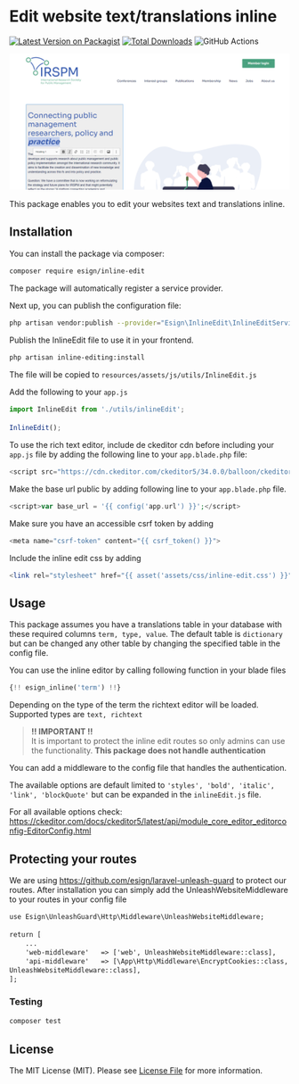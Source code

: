 # Edit website text/translations inline

[![Latest Version on Packagist](https://img.shields.io/packagist/v/:vendor/:package_slug.svg?style=flat-square)](https://packagist.org/packages/:vendor/:package_slug)
[![Total Downloads](https://img.shields.io/packagist/dt/:vendor/:package_slug.svg?style=flat-square)](https://packagist.org/packages/:vendor/:package_slug)
![GitHub Actions](https://github.com/:vendor/:package_slug/actions/workflows/main.yml/badge.svg)

![img.png](img.png)

This package enables you to edit your websites text and translations inline.

## Installation

You can install the package via composer:

```bash
composer require esign/inline-edit
```

The package will automatically register a service provider.

Next up, you can publish the configuration file:
```bash
php artisan vendor:publish --provider="Esign\InlineEdit\InlineEditServiceProvider" --tag=config --tag=public
```

Publish the InlineEdit file to use it in your frontend.

```bash
php artisan inline-editing:install
```

The file will be copied to ```resources/assets/js/utils/InlineEdit.js```

Add the following to your ``app.js``

```javascript
import InlineEdit from './utils/inlineEdit';

InlineEdit();
```

To use the rich text editor, include de ckeditor cdn before including your ``app.js`` file by adding the following line to your  `app.blade.php` file:

```php
<script src="https://cdn.ckeditor.com/ckeditor5/34.0.0/balloon/ckeditor.js"></script>
```

Make the base url public by adding following line to your ``app.blade.php`` file. 

```php
<script>var base_url = '{{ config('app.url') }}';</script>
```

Make sure you have an accessible csrf token by adding

```php
<meta name="csrf-token" content="{{ csrf_token() }}">
```

Include the inline edit css by adding

```php
<link rel="stylesheet" href="{{ asset('assets/css/inline-edit.css') }}">
```


## Usage

This package assumes you have a translations table in your database with these required columns ``term, type, value``.
The default table is ``dictionary`` but can be changed any other table by changing the specified table in the config file.

You can use the inline editor by calling following function in your blade files

```php
{!! esign_inline('term') !!}
```

Depending on the type of the term the richtext editor will be loaded.
Supported types are `text, richtext`

> **!! IMPORTANT !!**  
> It is important to protect the inline edit routes so only admins can use the functionality.
> **This package does not handle authentication**

You can add a middleware to the config file that handles the authentication.

The available options are default limited to `'styles', 'bold', 'italic', 'link', 'blockQuote'` but can be expanded in the `inlineEdit.js` file.

For all available options check: https://ckeditor.com/docs/ckeditor5/latest/api/module_core_editor_editorconfig-EditorConfig.html


## Protecting your routes

We are using https://github.com/esign/laravel-unleash-guard to protect our routes. After installation you can simply add the UnleashWebsiteMiddleware to your routes in your config file
```
use Esign\UnleashGuard\Http\Middleware\UnleashWebsiteMiddleware;

return [
    ...
    'web-middleware'   => ['web', UnleashWebsiteMiddleware::class],
    'api-middleware'   => [\App\Http\Middleware\EncryptCookies::class, UnleashWebsiteMiddleware::class],
];
``` 


### Testing

```bash
composer test
```

## License

The MIT License (MIT). Please see [License File](LICENSE.md) for more information.
